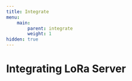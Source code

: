 ```yaml
---
title: Integrate
menu:
    main:
        parent: integrate
        weight: 1
hidden: true
---
```


# Integrating LoRa Server
